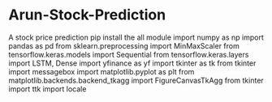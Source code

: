 # Arun-Stock-Prediction
A stock price prediction
pip install the all module
import numpy as np
import pandas as pd
from sklearn.preprocessing import MinMaxScaler
from tensorflow.keras.models import Sequential
from tensorflow.keras.layers import LSTM, Dense
import yfinance as yf
import tkinter as tk
from tkinter import messagebox
import matplotlib.pyplot as plt
from matplotlib.backends.backend_tkagg import FigureCanvasTkAgg
from tkinter import ttk
import locale
